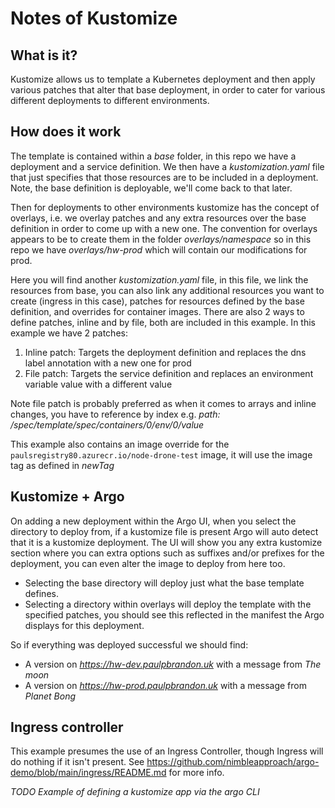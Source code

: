 # Notes of Kustomize
## What is it?
Kustomize allows us to template a Kubernetes deployment and then apply various patches that alter that base deployment, in order to cater for various different deployments to different environments.

## How does it work
The template is contained within a *base* folder, in this repo we have a deployment and a service definition. We then have a *kustomization.yaml* file that just specifies that those resources are to be included in a deployment. Note, the base definition is deployable, we'll come back to that later.

Then for deployments to other environments kustomize has the concept of overlays, i.e. we overlay patches and any extra resources over the base definition in order to come up with a new one. The convention for overlays appears to be to create them in the folder *overlays/namespace* so in this repo we have *overlays/hw-prod* which will contain our modifications for prod.

Here you will find another *kustomization.yaml* file, in this file, we link the resources from base, you can also link any additional resources you want to create (ingress in this case), patches for resources defined by the base definition, and overrides for container images. There are also 2 ways to define patches, inline and by file, both are included in this example.
In this example we have 2 patches:
1. Inline patch: Targets the deployment definition and replaces the dns label annotation with a new one for prod
2. File patch: Targets the service definition and replaces an environment variable value with a different value

Note file patch is probably preferred as when it comes to arrays and inline changes, you have to reference by index e.g. *path: /spec/template/spec/containers/0/env/0/value* 

This example also contains an image override for the `paulsregistry80.azurecr.io/node-drone-test` image, it will use the image tag as defined in *newTag*

## Kustomize + Argo
On adding a new deployment within the Argo UI, when you select the directory to deploy from, if a kustomize file is present Argo will auto detect that it is a kustomize deployment. The UI will show you any extra kustomize section where you can extra options such as suffixes and/or prefixes for the deployment, you can even alter the image to deploy from here too.
- Selecting the base directory will deploy just what the base template defines.
- Selecting a directory within overlays will deploy the template with the specified patches, you should see this reflected in the manifest the Argo displays for this deployment.

So if everything was deployed successful we should find:
- A version on *https://hw-dev.paulpbrandon.uk* with a message from *The moon*
- A version on *https://hw-prod.paulpbrandon.uk* with a message from *Planet Bong*

## Ingress controller
This example presumes the use of an Ingress Controller, though Ingress will do nothing if it isn't present. See https://github.com/nimbleapproach/argo-demo/blob/main/ingress/README.md for more info.


*TODO Example of defining a kustomize app via the argo CLI* 
